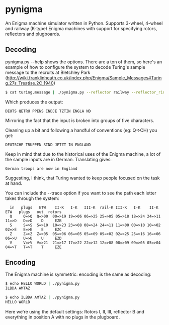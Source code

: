 # pynigma

An Enigma machine simulator written in Python.  Supports 3-wheel, 4-wheel and railway (K-type) Enigma machines with support for specifying rotors, reflectors and plugboards.

## Decoding

pynigma.py --help shows the options.  There are a ton of them, so here's an example of how to configure the system to decode Turing's sample message to the recruits at Bletchley Park (http://wiki.franklinheath.co.uk/index.php/Enigma/Sample_Messages#Turing.27s_Treatise.2C_1940)

```bash
$ cat turing.message | ./pynigma.py --reflector railway --reflector_ring 26 --reflector_position J --rotors III-K,I-K,II-K --rings 17,16,13 --positions E,Z,A --ETW railway
```

Which produces the output:
```text
DEUTS QETRU PPENS INDJE TZTIN ENGLA ND
```
Mirroring the fact that the input is broken into groups of five characters.

Cleaning up a bit and following a handful of conventions (eg: Q=>CH) you get:
```text
DEUTSCHE TRUPPEN SIND JETZT IN ENGLAND
```
Keep in mind that due to the historical uses of the Enigma machine, a lot of the sample inputs are in German.  Translating gives:
```text
German troops are now in England
```
Suggesting, I think, that Turing wanted to keep people focused on the task at hand.

You can include the --trace option if you want to see the path each letter takes through the system:

```text
  in   plugs   ETW    II-K   I-K   III-K  rail-K III-K   I-K    II-K   ETW   plugs   out  rotors 
  Q     Q=>Q  Q=>00  00=>19 19=>06 06=>25 25=>05 05=>18 18=>24 24=>11 11=>D   D=>D    D     EZB  
  S     S=>S  S=>10  10=>23 23=>08 08=>24 24=>11 11=>00 00=>10 10=>02 02=>E   E=>E    E     EZC  
  Z     Z=>Z  Z=>05  05=>06 06=>05 05=>09 09=>02 02=>25 25=>16 16=>06 06=>U   U=>U    U     EZD  
  V     V=>V  V=>21  21=>17 17=>22 22=>12 12=>08 08=>09 09=>05 05=>04 04=>T   T=>T    T     EZE  
```

## Encoding
The Enigma machine is symmetric: encoding is the same as decoding:

```bash
$ echo HELLO WORLD | ./pynigma.py
ILBDA AMTAZ
```

```bash
$ echo ILBDA AMTAZ | ./pynigma.py
HELLO WORLD
```

Here we're using the default settings: Rotors I, II, III, reflector B and everything in position A with no plugs in the plugboard.
